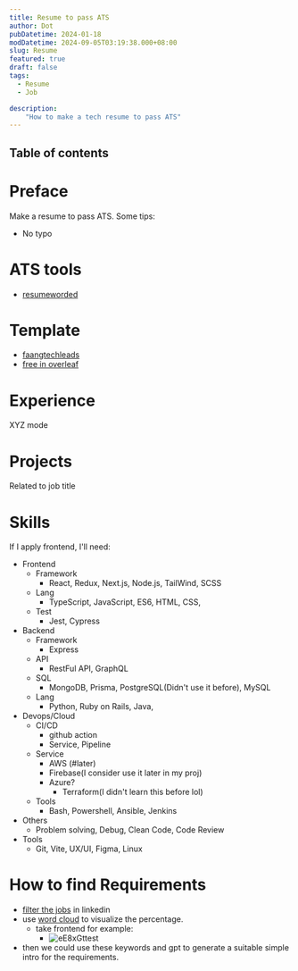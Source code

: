 ```yaml
---
title: Resume to pass ATS
author: Dot
pubDatetime: 2024-01-18
modDatetime: 2024-09-05T03:19:38.000+08:00
slug: Resume
featured: true
draft: false
tags:
  - Resume
  - Job

description:
    "How to make a tech resume to pass ATS"
---
```

## Table of contents
# Preface

Make a resume to pass ATS. Some tips:
- No typo

# ATS tools

- [resumeworded](https://resumeworded.com/)

# Template

- [faangtechleads](https://www.faangtechleads.com/)
- [free in overleaf](https://www.overleaf.com/latex/templates/jakes-resume/syzfjbzwjncs)

# Experience

XYZ mode

# Projects

Related to job title

# Skills

If I apply frontend, I'll need:
- Frontend
  - Framework
    - React, Redux, Next.js, Node.js, TailWind, SCSS
  - Lang
    - TypeScript, JavaScript, ES6, HTML, CSS, 
  - Test
    - Jest, Cypress
- Backend
  - Framework
    - Express
  - API
    - RestFul API, GraphQL
  - SQL
    - MongoDB, Prisma, PostgreSQL(Didn't use it before), MySQL
  - Lang
    - Python, Ruby on Rails, Java, 
- Devops/Cloud
  - CI/CD
    - github action
    - Service, Pipeline
  - Service
    - AWS (#later)
    - Firebase(I consider use it later in my proj)
    - Azure?
      - Terraform(I didn't learn this before lol)
  - Tools
    - Bash, Powershell, Ansible, Jenkins
- Others
  - Problem solving, Debug, Clean Code, Code Review
- Tools
  - Git, Vite, UX/UI, Figma, Linux

# How to find Requirements

- [filter the jobs](https://www.linkedin.com/jobs/search/?currentJobId=3641478664&distance=25&f_WT=2&geoId=91000000&keywords=frontend%20developer&origin=JOB_SEARCH_PAGE_KEYWORD_HISTORY&refresh=true&start=25) in linkedin
- use [word cloud](https://wordart.com/create) to visualize the percentage.
  - take frontend for example:
    - ![eE8xGttest](https://cdn.jsdelivr.net/gh/h3x311/upic@main/LC3/2024/eE8xGttest.jpg)
- then we could use these keywords and gpt to generate a suitable simple intro for the requirements.


